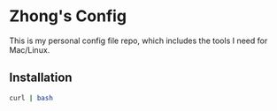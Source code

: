 # Zhong's Config

This is my personal config file repo, which includes the tools I need for Mac/Linux.


## Installation

```bash
curl | bash 
```
